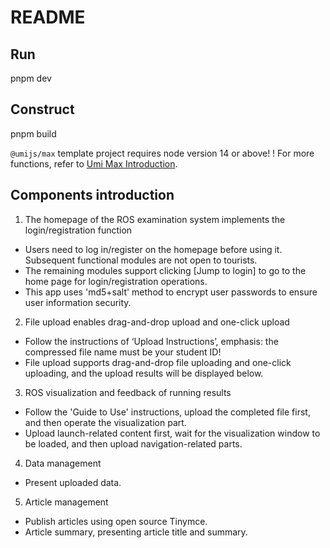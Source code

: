 # README

## Run

pnpm dev

## Construct

pnpm build

`@umijs/max` template project requires node version 14 or above! ! For more functions, refer to [Umi Max Introduction](https://umijs.org/docs/max/introduce).

## Components introduction

1. The homepage of the ROS examination system implements the login/registration function

- Users need to log in/register on the homepage before using it. Subsequent functional modules are not open to tourists.
- The remaining modules support clicking [Jump to login] to go to the home page for login/registration operations.
- This app uses 'md5+salt' method to encrypt user passwords to ensure user information security.

2. File upload enables drag-and-drop upload and one-click upload

- Follow the instructions of ‘Upload Instructions’, emphasis: the compressed file name must be your student ID!
- File upload supports drag-and-drop file uploading and one-click uploading, and the upload results will be displayed below.

3. ROS visualization and feedback of running results

- Follow the 'Guide to Use' instructions, upload the completed file first, and then operate the visualization part.
- Upload launch-related content first, wait for the visualization window to be loaded, and then upload navigation-related parts.

4. Data management

- Present uploaded data.

5. Article management

- Publish articles using open source Tinymce.
- Article summary, presenting article title and summary.
